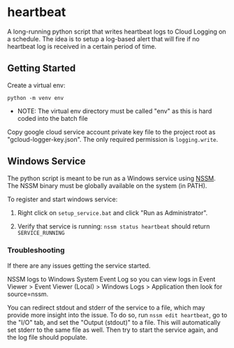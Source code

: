 # heartbeat

A long-running python script that writes heartbeat logs to Cloud Logging on a schedule. The idea is to setup a log-based alert that will fire if no heartbeat log is received in a certain period of time.

## Getting Started

Create a virtual env:

```
python -m venv env
```

* NOTE: The virtual env directory must be called "env" as this is hard coded into the batch file

Copy google cloud service account private key file to the project root as "gcloud-logger-key.json". The only required permission is `logging.write`.

## Windows Service

The python script is meant to be run as a Windows service using [NSSM](https://nssm.cc). The NSSM binary must be globally available on the system (in PATH).

To register and start windows service:

1. Right click on `setup_service.bat` and click "Run as Administrator".

2. Verify that service is running: `nssm status heartbeat` should return `SERVICE_RUNNING`

### Troubleshooting

If there are any issues getting the service started.

NSSM logs to Windows System Event Log so you can view logs in Event Viewer > Event Viewer (Local) > Windows Logs > Application then look for source=nssm.

You can redirect stdout and stderr of the service to a file, which may provide more insight into the issue. To do so, run `nssm edit heartbeat`, go to the "I/O" tab, and set the "Output (stdout)" to a file. This will automatically set stderr to the same file as well. Then try to start the service again, and the log file should populate.

